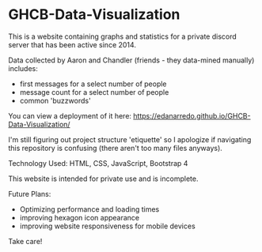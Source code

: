 # GHCB-Data-Visualization
This is a website containing graphs and statistics for a private discord server that has been active since 2014.

Data collected by Aaron and Chandler (friends - they data-mined manually) includes:
  - first messages for a select number of people
  - message count for a select number of people
  - common 'buzzwords'
  
You can view a deployment of it here: https://edanarredo.github.io/GHCB-Data-Visualization/

I'm still figuring out project structure 'etiquette' so I apologize if navigating this repository is confusing (there aren't too many files anyways).

Technology Used: HTML, CSS, JavaScript, Bootstrap 4

This website is intended for private use and is incomplete.

Future Plans: 
  - Optimizing performance and loading times
  - improving hexagon icon appearance
  - improving website responsiveness for mobile devices
 
Take care!
